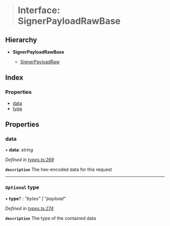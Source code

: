 > # Interface: SignerPayloadRawBase

## Hierarchy

* **SignerPayloadRawBase**

  * [SignerPayloadRaw](_types_.signerpayloadraw.md)

## Index

### Properties

* [data](_types_.signerpayloadrawbase.md#data)
* [type](_types_.signerpayloadrawbase.md#optional-type)

## Properties

###  data

• **data**: *string*

*Defined in [types.ts:269](https://github.com/polkadot-js/api/blob/a47b2ec/packages/api/src/types.ts#L269)*

**`description`** The hex-encoded data for this request

___

### `Optional` type

• **type**? : *"bytes" | "payload"*

*Defined in [types.ts:274](https://github.com/polkadot-js/api/blob/a47b2ec/packages/api/src/types.ts#L274)*

**`description`** The type of the contained data